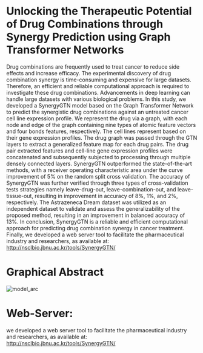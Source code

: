 # Unlocking the Therapeutic Potential of Drug Combinations through Synergy Prediction using Graph Transformer Networks
Drug combinations are frequently used to treat cancer to reduce side effects and increase efficacy. The experimental discovery of drug combination synergy is time-consuming and expensive for large datasets. Therefore, an efficient and reliable computational approach is required to investigate these drug combinations. Advancements in deep learning can handle large datasets with various biological problems. In this study, we developed a SynergyGTN model based on the Graph Transformer Network to predict the synergistic drug combinations against an untreated cancer cell line expression profile. We represent the drug via a graph, with each node and edge of the graph containing nine types of atomic feature vectors and four bonds features, respectively. The cell lines represent based on their gene expression profiles. The drug graph was passed through the GTN layers to extract a generalized feature map for each drug pairs. The drug pair extracted features and cell-line gene expression profiles were concatenated and subsequently subjected to processing through multiple densely connected layers. SynergyGTN outperformed the state-of-the-art methods, with a receiver operating characteristic area under the curve improvement of 5\% on the random split cross validation. The accuracy of SynergyGTN was further verified through three types of cross-validation tests strategies namely leave-drug-out, leave-combination-out, and leave-tissue-out, resulting in improvement in accuracy of 8\%, 1\%, and 2\%, respectively. The Astrazeneca Dream dataset was utilized as an independent dataset to validate and assess the generalizability of the proposed method, resulting in an improvement in balanced accuracy of 13\%. In conclusion, SynergyGTN is a reliable and efficient computational approach for predicting drug combination synergy in cancer treatment. Finally, we developed a web server tool to facilitate the pharmaceutical industry and researchers, as available at: http://nsclbio.jbnu.ac.kr/tools/SynergyGTN/

# Graphical Abstract 
![model_arc](https://github.com/waleed551/SynergyGTN/assets/84854489/c53bdad7-de00-4672-93ec-dfb7a1f0e34c)

# Web-Server:
we developed a web server tool to facilitate the pharmaceutical industry and researchers, as
available at: http://nsclbio.jbnu.ac.kr/tools/SynergyGTN/
